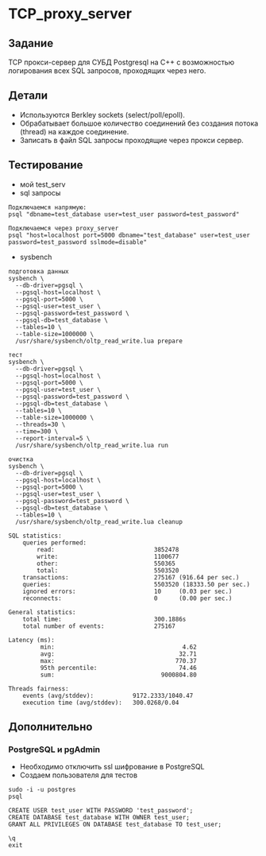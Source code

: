 # TCP_proxy_server

## Задание
TCP прокси-сервер для СУБД Postgresql на C++ с возможностью логирования всех SQL запросов, проходящих через него.

## Детали
- Используются Berkley sockets (select/poll/epoll).
- Обрабатывает большое количество соединений без создания потока (thread) на каждое соединение.
- Записать в файл SQL запросы проходящие через прокси сервер.

## Тестирование
- мой test_serv
- sql запросы
```
Подключаемся напрямую:
psql "dbname=test_database user=test_user password=test_password"

Подключаемся через proxy_server
psql "host=localhost port=5000 dbname="test_database" user=test_user password=test_password sslmode=disable"
```
- sysbench
```
подготовка данных
sysbench \
  --db-driver=pgsql \
  --pgsql-host=localhost \
  --pgsql-port=5000 \
  --pgsql-user=test_user \
  --pgsql-password=test_password \
  --pgsql-db=test_database \
  --tables=10 \
  --table-size=1000000 \
  /usr/share/sysbench/oltp_read_write.lua prepare
```
```
тест
sysbench \
  --db-driver=pgsql \
  --pgsql-host=localhost \
  --pgsql-port=5000 \
  --pgsql-user=test_user \
  --pgsql-password=test_password \
  --pgsql-db=test_database \
  --tables=10 \
  --table-size=1000000 \
  --threads=30 \
  --time=300 \
  --report-interval=5 \
  /usr/share/sysbench/oltp_read_write.lua run
```
```
очистка
sysbench \
  --db-driver=pgsql \
  --pgsql-host=localhost \
  --pgsql-port=5000 \
  --pgsql-user=test_user \
  --pgsql-password=test_password \
  --pgsql-db=test_database \
  --tables=10 \
  /usr/share/sysbench/oltp_read_write.lua cleanup
```
```
SQL statistics:
    queries performed:
        read:                            3852478
        write:                           1100677
        other:                           550365
        total:                           5503520
    transactions:                        275167 (916.64 per sec.)
    queries:                             5503520 (18333.50 per sec.)
    ignored errors:                      10     (0.03 per sec.)
    reconnects:                          0      (0.00 per sec.)

General statistics:
    total time:                          300.1886s
    total number of events:              275167

Latency (ms):
         min:                                    4.62
         avg:                                   32.71
         max:                                  770.37
         95th percentile:                       74.46
         sum:                              9000804.80

Threads fairness:
    events (avg/stddev):           9172.2333/1040.47
    execution time (avg/stddev):   300.0268/0.04
```
## Дополнительно
### PostgreSQL и pgAdmin
- Необходимо отключить ssl шифрование в PostgreSQL
- Создаем пользователя для тестов
```
sudo -i -u postgres
psql

CREATE USER test_user WITH PASSWORD 'test_password';
CREATE DATABASE test_database WITH OWNER test_user;
GRANT ALL PRIVILEGES ON DATABASE test_database TO test_user;

\q
exit
```
